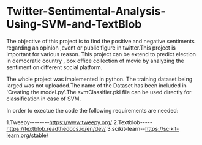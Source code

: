 # Twitter-Sentimental-Analysis-Using-SVM-and-TextBlob


The objective of this project is to find the positive and negative sentiments regarding an opinion ,event or public figure in twitter.This project is  important for various reason. This project can be extend to predict election in democratic country , box office collection of movie by analyzing the sentiment on different social platform.

The whole project was implemented in python. The training dataset being larged was not uploaded.The name of the Dataset has been included in 'Creating the model.py'.The svmClassifier.pkl file can be used directly for classification in case of SVM.



In order to exectue the code the following requirements are needed: 

1.Tweepy--------https://www.tweepy.org/
2.Textblob----- https://textblob.readthedocs.io/en/dev/
3.scikit-learn--https://scikit-learn.org/stable/


